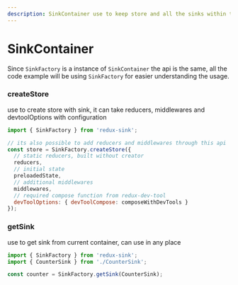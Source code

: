 ```yaml
---
description: SinkContainer use to keep store and all the sinks within the same scope.
---
```


# SinkContainer

Since `SinkFactory` is a instance of `SinkContainer` the api is the same, all the code example will be using `SinkFactory` for easier understanding the usage.

### createStore

use to create store with sink, it can take reducers, middlewares and devtoolOptions with configuration

```javascript
import { SinkFactory } from 'redux-sink';

// its also possible to add reducers and middlewares through this api
const store = SinkFactory.createStore({
  // static reducers, built without creator
  reducers,
  // initial state
  preloadedState,
  // additional middlewares
  middlewares,
  // required compose function from redux-dev-tool
  devToolOptions: { devToolCompose: composeWithDevTools } 
});
```

### getSink

use to get sink from current container, can use in any place

```javascript
import { SinkFactory } from 'redux-sink';
import { CounterSink } from './CounterSink';

const counter = SinkFactory.getSink(CounterSink);
```

